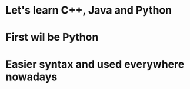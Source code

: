 # Let's learn C++, Java and Python

# First wil be Python
# Easier syntax and used everywhere nowadays



